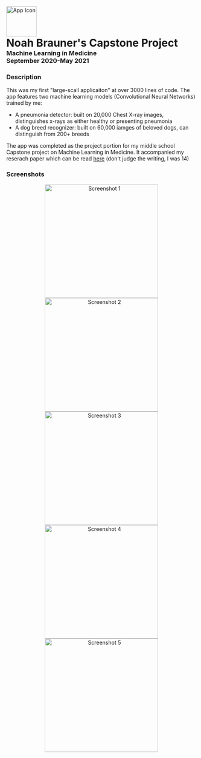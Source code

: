 <img src="https://github.com/user-attachments/assets/e678e0fa-3ebb-455c-ad32-dd16b46df139" alt="App Icon" width="80" height="80">

<h1 style="margin: 0;">Noah Brauner's Capstone Project</h1>
<h3 style="margin: 0;">Machine Learning in Medicine</h3>
<h3 style="margin: 0;">September 2020-May 2021</h3>

### Description
This was my first "large-scall applicaiton" at over 3000 lines of code. The app features two machine learning models (Convolutional Neural Networks) trained by me:
- A pneumonia detector: built on 20,000 Chest X-ray images, distinguishes x-rays as either healthy or presenting pneumonia
- A dog breed recognizer: built on 60,000 iamges of beloved dogs, can distinguish from 200+ breeds

The app was completed as the project portion for my middle school Capstone project on Machine Learning in Medicine. It accompanied my reserach paper which can be read [here](https://docs.google.com/document/d/1Rqkmz87b3PH3fSchOVVJyfl5w871PqbC5KeXTP3uFD0/edit?usp=sharing) (don't judge the writing, I was 14)

### Screenshots
<p align="center">
  <img src="https://github.com/user-attachments/assets/8daafdd8-90d8-47ba-802e-332c590d032e" alt="Screenshot 1" width="300">
  <img src="https://github.com/user-attachments/assets/4ca86d06-b256-4775-818c-01955c662091" alt="Screenshot 2" width="300">
  <img src="https://github.com/user-attachments/assets/59837a1a-c70a-432e-8cf9-a5ab4a20536f" alt="Screenshot 3" width="300">
  <img src="https://github.com/user-attachments/assets/99364409-46b2-4529-bab1-55af81775fb8" alt="Screenshot 4" width="300">
  <img src="https://github.com/user-attachments/assets/0d4c9a83-e8dc-4b44-ada3-15e67b43e0fe" alt="Screenshot 5" width="300">
</p>

